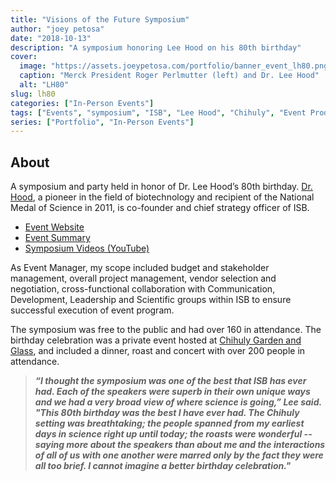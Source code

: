 ```yaml
---
title: "Visions of the Future Symposium"
author: "joey petosa"
date: "2018-10-13"
description: "A symposium honoring Lee Hood on his 80th birthday"
cover:
  image: "https://assets.joeypetosa.com/portfolio/banner_event_lh80.png"
  caption: "Merck President Roger Perlmutter (left) and Dr. Lee Hood"
  alt: "LH80"
slug: lh80
categories: ["In-Person Events"]
tags: ["Events", "symposium", "ISB", "Lee Hood", "Chihuly", "Event Production"]
series: ["Portfolio", "In-Person Events"]
---
```


## About  
A symposium and party held in honor of Dr. Lee Hood’s 80th birthday. [Dr. Hood](https://isbscience.org/bio/leroy-hood/), a pioneer in the field of 
biotechnology and recipient of the National Medal of Science in 2011, is 
co-founder and chief strategy officer of ISB. 

* [Event Website](https://isbscience.org/LH80/)  
* [Event Summary](https://isbscience.org/news/2019/01/08/visions-of-the-future-symposium-honors-dr-lee-hood-on-his-80th-birthday/)
* [Symposium Videos (YouTube)](https://youtube.com/playlist?list=PLOojCp_ZOt2dzk2lve0Au0f6NCUas_mKh)

As Event Manager, my scope included budget and stakeholder management, overall 
project management, vendor selection and negotiation, cross-functional 
collaboration with Communication, Development, Leadership and Scientific groups 
within ISB to ensure successful execution of event program.

The symposium was free to the public and had over 160 in attendance. The birthday 
celebration was a private event hosted at [Chihuly Garden and Glass](https://www.chihulygardenandglass.com/), and included a dinner, roast 
and concert with over 200 people in attendance.  

>***“I thought the symposium was one of the best that ISB has ever had. Each of 
the speakers were superb in their own unique ways and we had a very broad view 
of where science is going,” Lee said. "This 80th birthday was the best I have 
ever had. The Chihuly setting was breathtaking; the people spanned from my 
earliest days in science right up until today; the roasts were wonderful -- saying 
more about the speakers than about me and the interactions of all of us 
with one another were marred only by the fact they were all too brief. I cannot 
imagine a better birthday celebration."*** 
